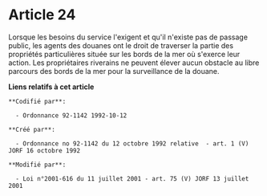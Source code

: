 # Article 24

Lorsque les besoins du service l'exigent et qu'il n'existe pas de passage public, les agents des douanes ont le droit de
traverser la partie des propriétés particulières située sur les bords de la mer où s'exerce leur action. Les propriétaires
riverains ne peuvent élever aucun obstacle au libre parcours des bords de la mer pour la surveillance de la douane.

**Liens relatifs à cet article**

	**Codifié par**:

	  - Ordonnance 92-1142 1992-10-12

	**Créé par**:

	  - Ordonnance no 92-1142 du 12 octobre 1992 relative  - art. 1 (V) JORF 16 octobre 1992

	**Modifié par**:

	  - Loi n°2001-616 du 11 juillet 2001 - art. 75 (V) JORF 13 juillet 2001
